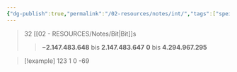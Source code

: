 ```yaml
---
{"dg-publish":true,"permalink":"/02-resources/notes/int/","tags":["speicher","code"],"noteIcon":"","updated":"2025-07-12T13:31:41.000+02:00"}
---
```


>32 [[02 - RESOURCES/Notes/Bit\|Bit]]s
>>**−2.147.483.648** bis **2.147.483.647**
>>**0** bis **4.294.967.295**


>[!example] 
>123
>1
>0
>-69
>